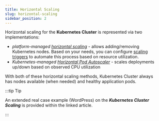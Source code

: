 ```yaml
---
title: Horizontal Scaling
slug: horizontal-scaling
sidebar_position: 2
---
```


<!-- ## Kubernetes Cluster: Horizontal Scaling -->

Horizontal scaling for the **Kubernetes Cluster** is represented via two implementations:

- _platform-managed [horizontal scaling](/application-setting/scaling-and-clustering/horizontal-scaling)_ - allows adding/removing Kubernetes nodes. Based on your needs, you can configure [scaling triggers](/application-setting/scaling-and-clustering/automatic-horizontal-scaling#triggers-for-automatic-scaling) to automate this process based on resource utilization.
- _Kubernetes-managed [Horizontal Pod Autoscaler](https://kubernetes.io/docs/tasks/run-application/horizontal-pod-autoscale/)_ - scales deployments up/down based on observed CPU utilization

With both of these horizontal scaling methods, Kubernetes Cluster always has nodes available (when needed) and healthy application pods.

:::tip Tip

An extended real case example (WordPress) on the **_Kubernetes Cluster Scaling_** is provided within the linked article.

:::
